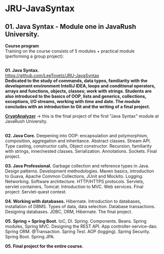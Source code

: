 # JRU-JavaSyntax<br>
## 01. Java Syntax - Module one in JavaRush University.<br>

**Course program**<br>
Training on the course consists of 5 modules + practical module (performing a group project):<br>

## 

**01. Java Syntax.** <br>
https://github.com/LeeTovetz/JRU-JavaSyntax<br>
**Dedicated to the study of commands, data types, familiarity with the development environment IntelliJ IDEA, loops and conditional operators, arrays and functions, objects, classes; work with strings. Students are also introduced to the basics of OOP, lists and generics, collections, exceptions, I/O streams, working with time and date. The module concludes with an introduction to Git and the writing of a final project.**<br>

<a href="https://github.com/LeeTovetz/ua.com.javarush.november.Kravchenko.CryptAnalyzer" >**CryptAnalyzer**</a> -> 
this is the final project of the first "Java Syntax" module at JavaRush University.<br>

## 

**02. Java Core.** Deepening into OOP: encapsulation and polymorphism, composition, aggregation and inheritance. Abstract classes. Stream API. Type casting, constructor calls, Object constructor. Recursion, familiarity with strings, inner/nested classes. Serialization. Annotations. Sockets. Final project.<br>

**03. Java Professional.** Garbage collection and reference types in Java. Design patterns. Development methodologies. Maven basics, introduction to Guava, Apache Common Collections, JUnit and Mockito. Logging. Networking. Software architecture. HTTP/HTTPS protocols. Servlets, servlet containers, Tomcat. Introduction to MVC. Web services. Final project: Servlet-quest contest.<br>

**04. Working with databases.** Hibernate. Introduction to databases, installation of DBMS. Types of data, data selection. Database transactions. Designing databases. JDBC, ORM, Hibernate. The final project.<br>

**05. Spring + Spring Boot.** IoC, DI. Spring. Components. Beans. Spring modules, Spring MVC. Designing the REST API. App controller-service-dao. Spring ORM. @Transaction. Spring Test. AOP (logging). Spring Security. Spring Boot. Spring JPA.<br>

**05. Final project for the entire course.**<br>


